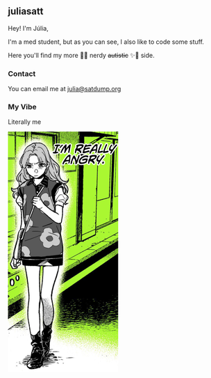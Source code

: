 ## juliasatt

Hey!
I'm Júlia,

I'm a med student, but as you can see, I also like to code some stuff.

Here you'll find my more 💖✨ nerdy ~~autistic~~ ✨💖 side.

### Contact

You can email me at julia@satdump.org

### My Vibe

Literally me

![me](./angry.png)
